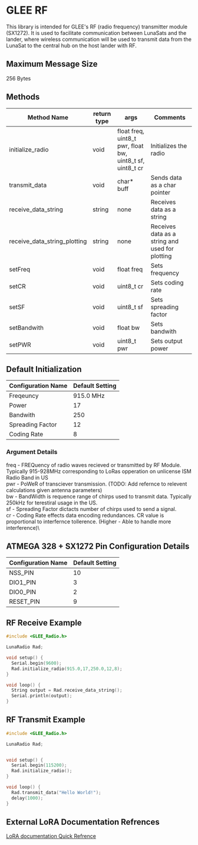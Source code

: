 # GLEE RF
This library is intended for GLEE's RF (radio frequency) transmitter module (SX1272). 
It is used to facilitate communication between LunaSats and the lander, where
wireless communication will be used to transmit data from the LunaSat to the 
central hub on the host lander with RF.

## Maximum Message Size 
256 Bytes 

## Methods 
| Method Name | return type | args | Comments |
|---|---|---|---|
| initialize_radio | void | float freq, uint8_t pwr, float bw, uint8_t sf, uint8_t cr | Initializes the radio |
| transmit_data | void | char* buff | Sends data as a char pointer |
| receive_data_string | string | none | Receives data as a string |
| receive_data_string_plotting | string | none | Receives data as a string and used for plotting |
| setFreq | void | float freq | Sets frequency |
| setCR | void | uint8_t cr | Sets coding rate |
| setSF | void | uint8_t sf | Sets spreading factor |
| setBandwith | void | float bw | Sets bandwith |
| setPWR | void | uint8_t pwr | Sets output power |

## Default Initialization
| Configuration Name | Default Setting |
|---|---|
| Freqeuncy | 915.0 MHz |
| Power | 17 |
| Bandwith | 250 |
| Spreading Factor | 12 |
| Coding Rate | 8 |

### Argument Details

freq - FREQuency of radio waves recieved or transmitted by RF Module. Typically 915-928MHz corresponding to LoRas opperation on unlicense ISM Radio Band in US\
pwr - PoWeR of transciever transmission. (TODO: Add refernce to relevent calculations given antenna parameters)\
bw - BandWidth is requence range of chirps used to transmit data. Typically 250kHz for terestiral usage in the US.\
sf - Spreading Factor dictacts number of chirps used to send a signal.\
cr - Coding Rate effects data encoding redundances. CR value is proportional to interfernce tollerence. (Higher - Able to handle more interference)\

## ATMEGA 328 + SX1272 Pin Configuration Details
| Configuration Name | Default Setting |
|---|---|
| NSS_PIN | 10 |
| DIO1_PIN | 3 |
| DIO0_PIN | 2 |
| RESET_PIN | 9 |

## RF Receive Example
```C++
#include <GLEE_Radio.h>

LunaRadio Rad;

void setup() {
  Serial.begin(9600);
  Rad.initialize_radio(915.0,17,250.0,12,8);
}

void loop() {
  String output = Rad.receive_data_string();
  Serial.println(output);
}
```

## RF Transmit Example
```C++
#include <GLEE_Radio.h>

LunaRadio Rad;


void setup() {
  Serial.begin(115200);
  Rad.initialize_radio();
}

void loop() {
  Rad.transmit_data("Hello World!");
  delay(1000);  
}
```

## External LoRA Documentation Refrences
[LoRA documentation Quick Refrence](https://lora.readthedocs.io/en/latest/#range-vs-power)
